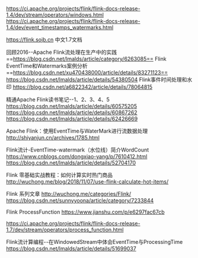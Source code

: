 https://ci.apache.org/projects/flink/flink-docs-release-1.4/dev/stream/operators/windows.html
https://ci.apache.org/projects/flink/flink-docs-release-1.4/dev/event_timestamps_watermarks.html

https://flink.sojb.cn  中文1.7文档


回顾2016--Apache Flink流处理在生产中的实践
==https://blog.csdn.net/lmalds/article/category/6263085==
Flink EventTime和Watermarks案例分析
==https://blog.csdn.net/xu470438000/article/details/83271123==
https://blog.csdn.net/lmalds/article/details/54380504
Flink事件时间处理和水印
https://blog.csdn.net/a6822342/article/details/78064815

精通Apache Flink读书笔记--1、2、3、4、5
https://blog.csdn.net/lmalds/article/details/60575205
https://blog.csdn.net/lmalds/article/details/60867262
https://blog.csdn.net/lmalds/article/details/62426669

Apache Flink：使用EventTime与WaterMark进行流数据处理
http://shiyanjun.cn/archives/1785.html


Flink流计-EventTime-watermark（水位线）简介WordCount
https://www.cnblogs.com/dongxiao-yang/p/7610412.html
https://blog.csdn.net/lmalds/article/details/52704170

Flink 零基础实战教程：如何计算实时热门商品
http://wuchong.me/blog/2018/11/07/use-flink-calculate-hot-items/


Flink 系列文章
http://wuchong.me/categories/Flink/
https://blog.csdn.net/sunnyyoona/article/category/7233844

Flink ProcessFunction
https://www.jianshu.com/p/e6297fac67cb

https://ci.apache.org/projects/flink/flink-docs-release-1.7/dev/stream/operators/process_function.html


Flink流计算编程--在WindowedStream中体会EventTime与ProcessingTime
https://blog.csdn.net/lmalds/article/details/51699037